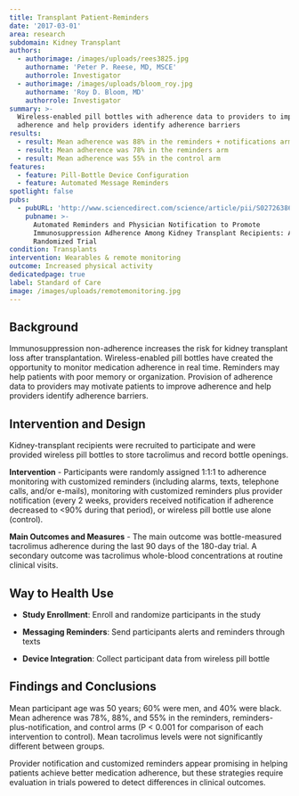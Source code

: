 ```yaml
---
title: Transplant Patient-Reminders
date: '2017-03-01'
area: research
subdomain: Kidney Transplant
authors:
  - authorimage: /images/uploads/rees3825.jpg
    authorname: 'Peter P. Reese, MD, MSCE'
    authorrole: Investigator
  - authorimage: /images/uploads/bloom_roy.jpg
    authorname: 'Roy D. Bloom, MD'
    authorrole: Investigator
summary: >-
  Wireless-enabled pill bottles with adherence data to providers to improve
  adherence and help providers identify adherence barriers
results:
  - result: Mean adherence was 88% in the reminders + notifications arm
  - result: Mean adherence was 78% in the reminders arm
  - result: Mean adherence was 55% in the control arm
features:
  - feature: Pill-Bottle Device Configuration
  - feature: Automated Message Reminders
spotlight: false
pubs:
  - pubURL: 'http://www.sciencedirect.com/science/article/pii/S0272638616305972'
    pubname: >-
      Automated Reminders and Physician Notification to Promote
      Immunosuppression Adherence Among Kidney Transplant Recipients: A
      Randomized Trial
condition: Transplants
intervention: Wearables & remote monitoring
outcome: Increased physical activity
dedicatedpage: true
label: Standard of Care 
image: /images/uploads/remotemonitoring.jpg
---
```

## Background

Immunosuppression non-adherence increases the risk for kidney transplant loss after transplantation. Wireless-enabled pill bottles have created the opportunity to monitor medication adherence in real time. Reminders may help patients with poor memory or organization. Provision of adherence data to providers may motivate patients to improve adherence and help providers identify adherence barriers.

## Intervention and Design

Kidney-transplant recipients were recruited to participate and were provided wireless pill bottles to store tacrolimus and record bottle openings. 

**Intervention** - Participants were randomly assigned 1:1:1 to adherence monitoring with customized reminders (including alarms, texts, telephone calls, and/or e-mails), monitoring with customized reminders plus provider notification (every 2 weeks, providers received notification if adherence decreased to <90% during that period), or wireless pill bottle use alone (control).

**Main Outcomes and Measures** - The main outcome was bottle-measured tacrolimus adherence during the last 90 days of the 180-day trial. A secondary outcome was tacrolimus whole-blood concentrations at routine clinical visits.

## Way to Health Use

- **Study Enrollment**: Enroll and randomize participants in the study

- **Messaging Reminders**: Send participants alerts and reminders through texts

- **Device Integration**: Collect participant data from wireless pill bottle

## Findings and Conclusions

Mean participant age was 50 years; 60% were men, and 40% were black. Mean adherence was 78%, 88%, and 55% in the reminders, reminders-plus-notification, and control arms (P < 0.001 for comparison of each intervention to control). Mean tacrolimus levels were not significantly different between groups.

Provider notification and customized reminders appear promising in helping patients achieve better medication adherence, but these strategies require evaluation in trials powered to detect differences in clinical outcomes.
